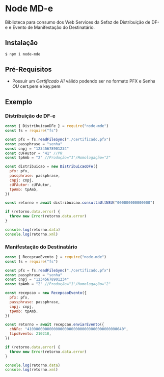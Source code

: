 # Node MD-e

Biblioteca para consumo dos Web Services da Sefaz de Distribuição de DF-e e Evento de Manifestação do Destinatário.

## Instalação

```sh
$ npm i node-mde
```

## Pré-Requisitos

- Possuir um _Certificado A1_ válido podendo ser no formato PFX e Senha _OU_ cert.pem e key.pem

## Exemplo

### Distribuição de DF-e

```js
const { DistribuicaoDFe } = require("node-mde")
const fs = require("fs")

const pfx = fs.readFileSync("./certificado.pfx")
const passphrase = "senha"
const cnpj = "12345678901234"
const cUFAutor = "41" //PR
const tpAmb = "2" //Produção="1"/Homologação="2"

const distribuicao = new DistribuicaoDFe({
  pfx: pfx,
  passphrase: passphrase,
  cnpj: cnpj,
  cUFAutor: cUFAutor,
  tpAmb: tpAmb,
})

const retorno = await distribuicao.consultaUltNSU("000000000000000")

if (retorno.data.error) {
  throw new Error(retorno.data.error)
}

console.log(retorno.data)
console.log(retorno.xml)
```

### Manifestação do Destinatário

```js
const { RecepcaoEvento } = require("node-mde")
const fs = require("fs")

const pfx = fs.readFileSync("./certificado.pfx")
const passphrase = "senha"
const cnpj = "12345678901234"
const tpAmb = "2" //Produção="1"/Homologação="2"

const recepcao = new RecepcaoEvento({
  pfx: pfx,
  passphrase: passphrase,
  cnpj: cnpj,
  tpAmb: tpAmb,
})

const retorno = await recepcao.enviarEvento({
  chNFe: "41000000000000000000000000000000000000000040",
  tipoEvento: 210210,
})

if (retorno.data.error) {
  throw new Error(retorno.data.error)
}

console.log(retorno.data)
console.log(retorno.xml)
```
